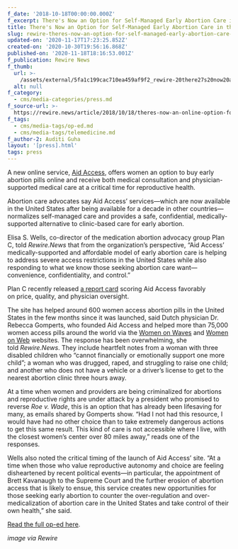 ```yaml
---
f_date: '2018-10-18T00:00:00.000Z'
f_excerpt: There's Now an Option for Self-Managed Early Abortion Care in the US
title: There's Now an Option for Self-Managed Early Abortion Care in the US
slug: rewire-theres-now-an-option-for-self-managed-early-abortion-care-in-the-us
updated-on: '2020-11-17T17:23:25.852Z'
created-on: '2020-10-30T19:56:16.868Z'
published-on: '2020-11-18T18:16:53.001Z'
f_publication: Rewire News
f_thumb:
  url: >-
    /assets/external/5fa1c199cac710ea459af9f2_rewire-20there27s20now20an20option.jpg
  alt: null
f_category:
  - cms/media-categories/press.md
f_source-url: >-
  https://rewire.news/article/2018/10/18/theres-now-an-online-option-for-self-managed-early-abortion-care-in-us/
f_tags:
  - cms/media-tags/op-ed.md
  - cms/media-tags/telemedicine.md
f_author-2: Auditi Guha
layout: '[press].html'
tags: press
---
```


A new online service, [Aid Access](https://aidaccess.org/), offers women an option to buy early abortion pills online and receive both medical consultation and physician-supported medical care at a critical time for reproductive health.

Abortion care advocates say Aid Access’ services—which are now available in the United States after being available for a decade in other countries—normalizes self-managed care and provides a safe, confidential, medically-supported alternative to clinic-based care for early abortion.

Elisa S. Wells, co-director of the medication abortion advocacy group Plan C, told _Rewire.News_ that from the organization’s perspective, “Aid Access’ medically-supported and affordable model of early abortion care is helping to address severe access restrictions in the United States while also responding to what we know those seeking abortion care want—convenience, confidentiality, and control.”

Plan C recently released [a report card](https://static1.squarespace.com/static/55411f70e4b033b0c2b7dc0d/t/5bc52a57b208fc59ae92249e/1539648089146/PlanCReportCardNEW.pdf) scoring Aid Access favorably on price, quality, and physician oversight.

The site has helped around 600 women access abortion pills in the United States in the few months since it was launched, said Dutch physician Dr. Rebecca Gomperts, who founded Aid Access and helped more than 75,000 women access pills around the world via the [Women on Waves](https://rewire.news/tag/women-on-waves/) and [Women on Web](https://rewire.news/tag/women-on-web/) websites. The response has been overwhelming, she told _Rewire.News_. They include heartfelt notes from a woman with three disabled children who “cannot financially or emotionally support one more child”; a woman who was drugged, raped, and struggling to raise one child; and another who does not have a vehicle or a driver’s license to get to the nearest abortion clinic three hours away.

At a time when women and providers are being criminalized for abortions and reproductive rights are under attack by a president who promised to reverse _Roe v. Wade_, this is an option that has already been lifesaving for many, as emails shared by Gomperts show. “Had I not had this resource, I would have had no other choice than to take extremely dangerous actions to get this same result. This kind of care is not accessible where I live, with the closest women’s center over 80 miles away,” reads one of the responses.

Wells also noted the critical timing of the launch of Aid Access’ site. “At a time when those who value reproductive autonomy and choice are feeling disheartened by recent political events—in particular, the appointment of Brett Kavanaugh to the Supreme Court and the further erosion of abortion access that is likely to ensue, this service creates new opportunities for those seeking early abortion to counter the over-regulation and over-medicalization of abortion care in the United States and take control of their own health,” she said.

[Read the full op-ed here](https://rewire.news/article/2018/10/18/theres-now-an-online-option-for-self-managed-early-abortion-care-in-us/).

_image via Rewire_
